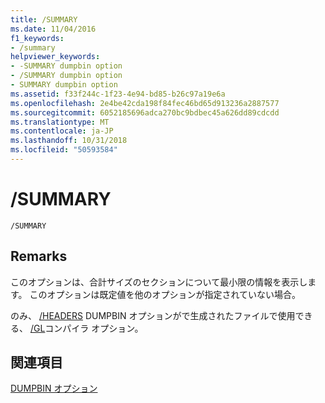 ```yaml
---
title: /SUMMARY
ms.date: 11/04/2016
f1_keywords:
- /summary
helpviewer_keywords:
- -SUMMARY dumpbin option
- /SUMMARY dumpbin option
- SUMMARY dumpbin option
ms.assetid: f33f244c-1f23-4e94-bd85-b26c97a19e6a
ms.openlocfilehash: 2e4be42cda198f84fec46bd65d913236a2887577
ms.sourcegitcommit: 6052185696adca270bc9bdbec45a626dd89cdcdd
ms.translationtype: MT
ms.contentlocale: ja-JP
ms.lasthandoff: 10/31/2018
ms.locfileid: "50593584"
---
```

# <a name="summary"></a>/SUMMARY

```
/SUMMARY
```

## <a name="remarks"></a>Remarks

このオプションは、合計サイズのセクションについて最小限の情報を表示します。 このオプションは既定値を他のオプションが指定されていない場合。

のみ、 [/HEADERS](../../build/reference/headers.md) DUMPBIN オプションがで生成されたファイルで使用できる、 [/GL](../../build/reference/gl-whole-program-optimization.md)コンパイラ オプション。

## <a name="see-also"></a>関連項目

[DUMPBIN オプション](../../build/reference/dumpbin-options.md)